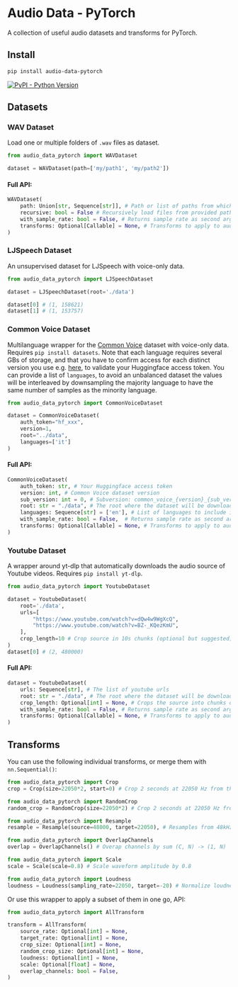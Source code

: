 
# Audio Data - PyTorch

A collection of useful audio datasets and transforms for PyTorch.

## Install

```bash
pip install audio-data-pytorch
```

[![PyPI - Python Version](https://img.shields.io/pypi/v/audio-data-pytorch?style=flat&colorA=0f0f0f&colorB=0f0f0f)](https://pypi.org/project/audio-data-pytorch/)

## Datasets

### WAV Dataset

Load one or multiple folders of `.wav` files as dataset.

```py
from audio_data_pytorch import WAVDataset

dataset = WAVDataset(path=['my/path1', 'my/path2'])
```

#### Full API:
```py
WAVDataset(
    path: Union[str, Sequence[str]], # Path or list of paths from which to load files
    recursive: bool = False # Recursively load files from provided paths
    with_sample_rate: bool = False, # Returns sample rate as second argument
    transforms: Optional[Callable] = None, # Transforms to apply to audio files
)
```

### LJSpeech Dataset
An unsupervised dataset for LJSpeech with voice-only data.
```py
from audio_data_pytorch import LJSpeechDataset

dataset = LJSpeechDataset(root='./data')

dataset[0] # (1, 158621)
dataset[1] # (1, 153757)
```

### Common Voice Dataset
Multilanguage wrapper for the [Common Voice](https://commonvoice.mozilla.org/) dataset with voice-only data. Requires `pip install datasets`. Note that each language requires several GBs of storage, and that you have to confirm access for each distinct version you use e.g. [here](https://huggingface.co/datasets/mozilla-foundation/common_voice_10_0]), to validate your Huggingface access token. You can provide a list of `languages`, to avoid an unbalanced dataset the values will be interleaved by downsampling the majority language to have the same number of samples as the minority language.

```py
from audio_data_pytorch import CommonVoiceDataset

dataset = CommonVoiceDataset(
    auth_token="hf_xxx",
    version=1,
    root="../data",
    languages=['it']
)
```

#### Full API:
```py
CommonVoiceDataset(
    auth_token: str, # Your Huggingface access token
    version: int, # Common Voice dataset version
    sub_version: int = 0, # Subversion: common_voice_{version}_{sub_version}
    root: str = "./data", # The root where the dataset will be downloaded
    languages: Sequence[str] = ['en'], # List of languages to include in the dataset
    with_sample_rate: bool = False,  # Returns sample rate as second argument
    transforms: Optional[Callable] = None, # Transforms to apply to audio files
)
```

### Youtube Dataset
A wrapper around yt-dlp that automatically downloads the audio source of Youtube videos. Requires `pip install yt-dlp`.

```py
from audio_data_pytorch import YoutubeDataset

dataset = YoutubeDataset(
    root='./data',
    urls=[
        "https://www.youtube.com/watch?v=dQw4w9WgXcQ",
        "https://www.youtube.com/watch?v=BZ-_KQezKmU",
    ],
    crop_length=10 # Crop source in 10s chunks (optional but suggested)
)
dataset[0] # (2, 480000)
```

#### Full API:
```py
dataset = YoutubeDataset(
    urls: Sequence[str], # The list of youtube urls
    root: str = "./data", # The root where the dataset will be downloaded
    crop_length: Optional[int] = None, # Crops the source into chunks of `crop_length` seconds
    with_sample_rate: bool = False, # Returns sample rate as second argument
    transforms: Optional[Callable] = None, # Transforms to apply to audio files
)
```


## Transforms

You can use the following individual transforms, or merge them with `nn.Sequential()`:

```py
from audio_data_pytorch import Crop
crop = Crop(size=22050*2, start=0) # Crop 2 seconds at 22050 Hz from the start of the file

from audio_data_pytorch import RandomCrop
random_crop = RandomCrop(size=22050*2) # Crop 2 seconds at 22050 Hz from a random position

from audio_data_pytorch import Resample
resample = Resample(source=48000, target=22050), # Resamples from 48kHz to 22kHz

from audio_data_pytorch import OverlapChannels
overlap = OverlapChannels() # Overap channels by sum (C, N) -> (1, N)

from audio_data_pytorch import Scale
scale = Scale(scale=0.8) # Scale waveform amplitude by 0.8

from audio_data_pytorch import Loudness
loudness = Loudness(sampling_rate=22050, target=-20) # Normalize loudness to -20dB, requires `pip install pyloudnorm`
```

Or use this wrapper to apply a subset of them in one go, API:
```py
from audio_data_pytorch import AllTransform

transform = AllTransform(
    source_rate: Optional[int] = None,
    target_rate: Optional[int] = None,
    crop_size: Optional[int] = None,
    random_crop_size: Optional[int] = None,
    loudness: Optional[int] = None,
    scale: Optional[float] = None,
    overlap_channels: bool = False,
)
```
